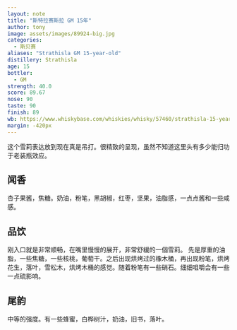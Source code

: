 ```yaml
---
layout: note
title: "斯特拉赛斯拉 GM 15年"
author: tony
image: assets/images/89924-big.jpg
categories:
  - 斯贝赛
aliases: "Strathisla GM 15-year-old"
distillery: Strathisla
age: 15
bottler:
  - GM
strength: 40.0
score: 89.67
nose: 90
taste: 90
finish: 89
wb: https://www.whiskybase.com/whiskies/whisky/57460/strathisla-15-year-old-gm
margin: -420px
---
```

这个雪莉表达放到现在真是吊打。很精致的呈现，虽然不知道这里头有多少能归功于老装瓶效应。

## 闻香
杏子果酱，焦糖。奶油，粉笔，黑胡椒，红枣，坚果，油脂感，一点点酱和一些咸感。

## 品饮
刚入口就是非常顺畅，在嘴里慢慢的展开，非常舒緩的一個雪莉。
先是厚重的油脂，一些焦糖，一些核桃，葡萄干。之后出现烘烤过的橡木桶，再出现粉笔，烘烤花生，落叶，雪松木，烘烤木桶的感觉。随着粉笔有一些硝石。细细咀嚼会有一些一点硫影响。

## 尾韵
中等的强度。有一些蜂蜜，白桦树汁，奶油，旧书，落叶。

